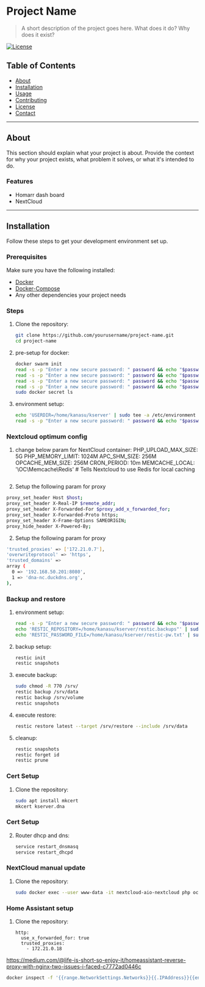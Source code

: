 # Project Name

> A short description of the project goes here. What does it do? Why does it exist?

[![License](https://img.shields.io/badge/license-MIT-blue.svg)](LICENSE)

## Table of Contents
- [About](#about)
- [Installation](#installation)
- [Usage](#usage)
- [Contributing](#contributing)
- [License](#license)
- [Contact](#contact)

---

## About

This section should explain what your project is about. Provide the context for why your project exists, what problem it solves, or what it's intended to do.

### Features
- Homarr dash board
- NextCloud

---

## Installation

Follow these steps to get your development environment set up.

### Prerequisites
Make sure you have the following installed:
- [Docker](https://www.docker.com/)
- [Docker-Compose](https://www.docker-compose.com/)
- Any other dependencies your project needs

### Steps

1. Clone the repository:
   ```bash
   git clone https://github.com/yourusername/project-name.git
   cd project-name
   ```

2. pre-setup for docker:
   ```bash
   docker swarm init
   read -s -p "Enter a new secure password: " password && echo "$password" | sudo docker secret create mysql_password -
   read -s -p "Enter a new secure password: " password && echo "$password" | sudo docker secret create mysql_root_password -
   read -s -p "Enter a new secure password: " password && echo "$password" | sudo docker secret create mysql_user -
   read -s -p "Enter a new secure password: " password && echo "$password" | sudo docker secret create admin_password -
   sudo docker secret ls
   ```

3. environment setup:
   ```bash
   echo 'USERDIR=/home/kanasu/kserver' | sudo tee -a /etc/environment
   read -s -p "Enter a new secure password: " password && echo "$password" | sudo tee /home/kanasu/kserver/restic-pw.txt > /dev/null
   ```

### Nextcloud optimum config
1. change below param for NextCloud container:
   PHP_UPLOAD_MAX_SIZE: 5G
   PHP_MEMORY_LIMIT: 1024M
   APC_SHM_SIZE: 256M
   OPCACHE_MEM_SIZE: 256M
   CRON_PERIOD: 10m
   MEMCACHE_LOCAL: '\OC\Memcache\Redis' # Tells Nextcloud to use Redis for local caching
   ```
2. Setup the following param for proxy
  ```bash
  proxy_set_header Host $host;
  proxy_set_header X-Real-IP $remote_addr;
  proxy_set_header X-Forwarded-For $proxy_add_x_forwarded_for;
  proxy_set_header X-Forwarded-Proto https;
  proxy_set_header X-Frame-Options SAMEORIGIN;
  proxy_hide_header X-Powered-By;
  ```
  2. Setup the following param for proxy
  ```bash
  'trusted_proxies' => ['172.21.0.7'],
  'overwriteprotocol' => 'https',
  'trusted_domains' =>
  array (
    0 => '192.168.50.201:8080',
    1 => 'dna-nc.duckdns.org',
  ),
  ```
### Backup and restore
1. environment setup:
   ```bash
   read -s -p "Enter a new secure password: " password && echo "$password" | sudo tee /home/kanasu/kserver/restic-pw.txt > /dev/null
   echo 'RESTIC_REPOSITORY=/home/kanasu/kserver/restic.backups"' | sudo tee -a /etc/environment
   echo 'RESTIC_PASSWORD_FILE=/home/kanasu/kserver/restic-pw.txt' | sudo tee -a /etc/environment
   ```

2. backup setup:
    ```bash
   restic init
   restic snapshots
   ```

2. execute backup:
   ```bash
   sudo chmod -R 770 /srv/
   restic backup /srv/data
   restic backup /srv/volume
   restic snapshots
   ```

3. execute restore:
   ```bash
   restic restore latest --target /srv/restore --include /srv/data
   ```

3. cleanup:
   ```bash
   restic snapshots
   restic forget id
   restic prune
   ```

### Cert Setup

1. Clone the repository:
   ```bash
   sudo apt install mkcert
   mkcert kserver.dna
   ```
### Cert Setup

2. Router dhcp and dns:
   ```bash
   service restart_dnsmasq
   service restart_dhcpd
   ```

### NextCloud manual update
1. Clone the repository:
   ```bash
   sudo docker exec --user www-data -it nextcloud-aio-nextcloud php occ upgrade
   ```

### Home Assistant setup
1. Clone the repository:
   ```
   http:
     use_x_forwarded_for: true
     trusted_proxies:
       - 172.21.0.18
   ```
  https://medium.com/@life-is-short-so-enjoy-it/homeassistant-reverse-proxy-with-nginx-two-issues-i-faced-c7772ad0446c

   ```bash
   docker inspect -f '{{range.NetworkSettings.Networks}}{{.IPAddress}}{{end}}' nginx_pm
   ```
